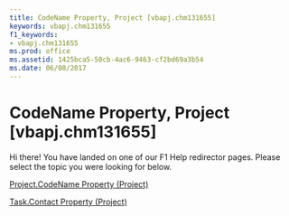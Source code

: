 ```yaml
---
title: CodeName Property, Project [vbapj.chm131655]
keywords: vbapj.chm131655
f1_keywords:
- vbapj.chm131655
ms.prod: office
ms.assetid: 1425bca5-50cb-4ac6-9463-cf2bd69a3b54
ms.date: 06/08/2017
---
```



# CodeName Property, Project [vbapj.chm131655]

Hi there! You have landed on one of our F1 Help redirector pages. Please select the topic you were looking for below.

[Project.CodeName Property (Project)](http://msdn.microsoft.com/library/78c63fe2-30ad-bee7-1901-2fa0e293c7b4%28Office.15%29.aspx)

[Task.Contact Property (Project)](http://msdn.microsoft.com/library/856c05dd-3780-e4c5-97f3-ef428fc039d4%28Office.15%29.aspx)



